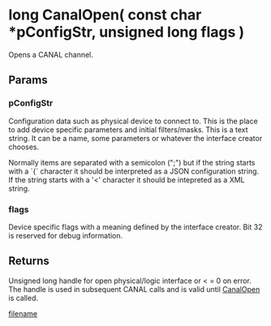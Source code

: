 # long CanalOpen( const char *pConfigStr, unsigned long flags )

Opens a CANAL channel.

## Params

###  pConfigStr
Configuration data such as physical device to connect to. This is the place to add device specific parameters and initial filters/masks. This is a text string. It can be a name, some parameters or whatever the interface creator chooses. 

Normally items are separated with a semicolon (";") but if the string starts with a ´{´ character it should be interpreted as a JSON configuration string. If the string starts with a '<' character it should be intepreted as a XML string.

### flags

Device specific flags with a meaning defined by the interface creator. Bit 32 is reserved for debug information.


## Returns

Unsigned long handle for open physical/logic interface or < = 0 on error. The handle is used in subsequent CANAL calls and is valid until [CanalOpen](canalopen,md) is called.

[filename](./bottom_copyright.md ':include')
